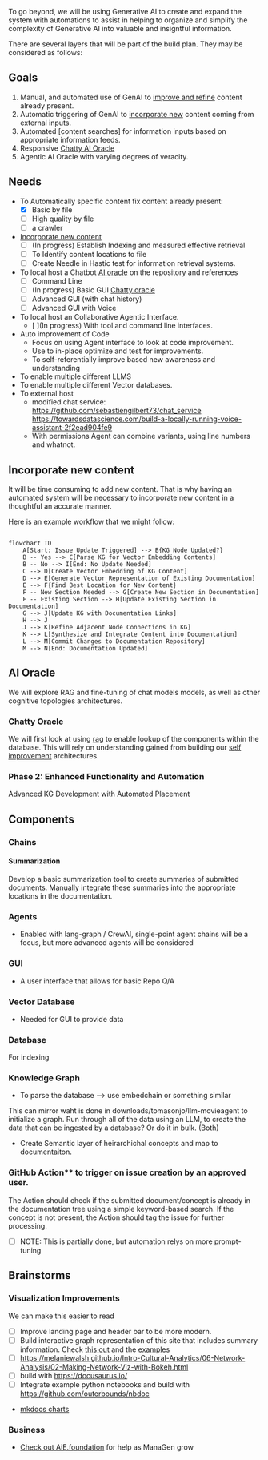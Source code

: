 To go beyond, we will be using Generative AI to create and expand the system with automations to assist in helping to organize and simplify the complexity of Generative AI into valuable  and insigntful information. 

There are several layers that will be part of the build plan. They may be considered as follows: 

## Goals

1. Manual, and automated use of GenAI to [improve and refine](#improve-and-refine-content) content already present. 
1. Automatic triggering of GenAI to [incorporate new](#incorporate-new-content) content coming from external inputs. 
1. Automated [content searches] for information inputs based on appropriate information feeds. 
1. Responsive [Chatty AI Oracle](#ai-oracle)
1. Agentic AI Oracle with varying degrees of veracity. 


## Needs
- To Automatically specific content fix content already present: 
    - [x] Basic by file
    - [ ] High quality by file
    - [ ] a crawler
- [Incorporate new content](#incorporate-new-content) 
    - [ ] (In progress) Establish Indexing and measured effective retrieval
    - [ ] To Identify content locations to file
    - [ ] Create Needle in Hastic test for information retrieval systems. 
- To local host a Chatbot [AI oracle](#ai-oracle) on the repository and references
    - [ ] Command Line
    - [ ] (In progress) Basic GUI [Chatty oracle](#chatty-oracle)
    - [ ] Advanced GUI (with chat history)
    - [ ] Advanced GUI with Voice
- To local host an Collaborative Agentic Interface. 
    - [ ](In progress) With tool and command line interfaces.
- Auto improvement of Code
    - Focus on using Agent interface to look at code improvement.
    - Use to in-place optimize and test for improvements.
    - To self-referentially improve based new awareness and understanding
- To enable multiple different LLMS
- To enable multiple different Vector databases. 
- To external host
    - modified chat service: https://github.com/sebastiengilbert73/chat_service https://towardsdatascience.com/build-a-locally-running-voice-assistant-2f2ead904fe9
    - With permissions Agent can combine variants, using line numbers and whatnot. 


## Incorporate new content

It will be time consuming to add new content. That is why having an automated system will be necessary to incorporate new content in a thoughtful an accurate manner. 

Here is an example workflow that we might follow: 

```mermaid 

flowchart TD
    A[Start: Issue Update Triggered] --> B{KG Node Updated?}
    B -- Yes --> C[Parse KG for Vector Embedding Contents]
    B -- No --> I[End: No Update Needed]
    C --> D[Create Vector Embedding of KG Content]
    D --> E[Generate Vector Representation of Existing Documentation]
    E --> F{Find Best Location for New Content}
    F -- New Section Needed --> G[Create New Section in Documentation]
    F -- Existing Section --> H[Update Existing Section in Documentation]
    G --> J[Update KG with Documentation Links]
    H --> J
    J --> K[Refine Adjacent Node Connections in KG]
    K --> L[Synthesize and Integrate Content into Documentation]
    L --> M[Commit Changes to Documentation Repository]
    M --> N[End: Documentation Updated]
```

## AI Oracle
We will explore RAG and fine-tuning of chat models models, as well as other cognitive topologies architectures. 

### Chatty Oracle

We will first look at using [rag](../Understanding/agents/rag.md) to enable lookup of the components within the database. This will rely on understanding gained from building our [self improvement](#self-improvement) architectures. 



### Phase 2: Enhanced Functionality and Automation
Advanced KG Development with Automated Placement

## Components

### Chains
#### Summarization 
Develop a basic summarization tool to create summaries of submitted documents.
Manually integrate these summaries into the appropriate locations in the documentation.

### Agents
- Enabled with lang-graph / CrewAI, single-point agent chains will be a focus, but more advanced agents will be considered 

### GUI
- A user interface that allows for basic Repo Q/A

### Vector Database
* Needed for GUI to provide data

### Database
For indexing

### Knowledge Graph
* To parse the database --> use embedchain or something similar

This can mirror waht is done in downloads/tomasonjo/llm-movieagent to initialize a graph. 
Run through all of the data using an LLM, to create the data that can be ingested by a database? Or do it in bulk. (Both) 
- Create Semantic layer of heirarchichal concepts and map to documentaiton. 

### GitHub Action** to trigger on issue creation by an approved user.
The Action should check if the submitted document/concept is already in the documentation tree using a simple keyword-based search.
If the concept is not present, the Action should tag the issue for further processing.

- [ ] NOTE: This is partially done, but automation relys on more prompt-tuning 



## Brainstorms 
### Visualization Improvements

We can make this easier to read

- [ ] Improve landing page and header bar to be more modern. 
- [ ] Build interactive graph representation of this site that includes summary information. Check [this out](https://towardsdatascience.com/making-network-graphs-interactive-with-python-and-pyvis-b754c22c270) and the [examples](../Using/examples/index.md)
- [ ] https://melaniewalsh.github.io/Intro-Cultural-Analytics/06-Network-Analysis/02-Making-Network-Viz-with-Bokeh.html
- [ ] build with https://docusaurus.io/
- [ ] Integrate example python notebooks and build with https://github.com/outerbounds/nbdoc

- [mkdocs charts](https://github.com/timvink/mkdocs-charts-plugin)


### Business  
- [ Check out AiE.foundation](https://www.aie.foundation/#projects) for help as ManaGen grow

